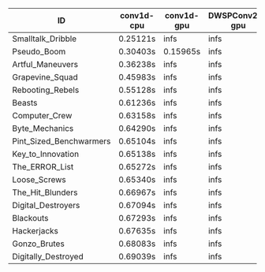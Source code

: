 |ID|conv1d-cpu|conv1d-gpu|DWSPConv2D-gpu|gemm-gpu|avg|
|-|-|-|-|-|-|
|Smalltalk_Dribble|0.25121s|infs|infs|4.69889s|infs|
|Pseudo_Boom|0.30403s|0.15965s|infs|4.71972s|infs|
|Artful_Maneuvers|0.36238s|infs|infs|4.69109s|infs|
|Grapevine_Squad|0.45983s|infs|infs|4.71517s|infs|
|Rebooting_Rebels|0.55128s|infs|infs|4.76664s|infs|
|Beasts|0.61236s|infs|infs|4.80602s|infs|
|Computer_Crew|0.63158s|infs|infs|4.73323s|infs|
|Byte_Mechanics|0.64290s|infs|infs|4.77218s|infs|
|Pint_Sized_Benchwarmers|0.65104s|infs|infs|4.72233s|infs|
|Key_to_Innovation|0.65138s|infs|infs|4.73445s|infs|
|The_ERROR_List|0.65272s|infs|infs|4.72149s|infs|
|Loose_Screws|0.65340s|infs|infs|4.75839s|infs|
|The_Hit_Blunders|0.66967s|infs|infs|4.71947s|infs|
|Digital_Destroyers|0.67094s|infs|infs|4.71995s|infs|
|Blackouts|0.67293s|infs|infs|4.71766s|infs|
|Hackerjacks|0.67635s|infs|infs|4.78115s|infs|
|Gonzo_Brutes|0.68083s|infs|infs|4.72495s|infs|
|Digitally_Destroyed|0.69039s|infs|infs|4.76460s|infs|
